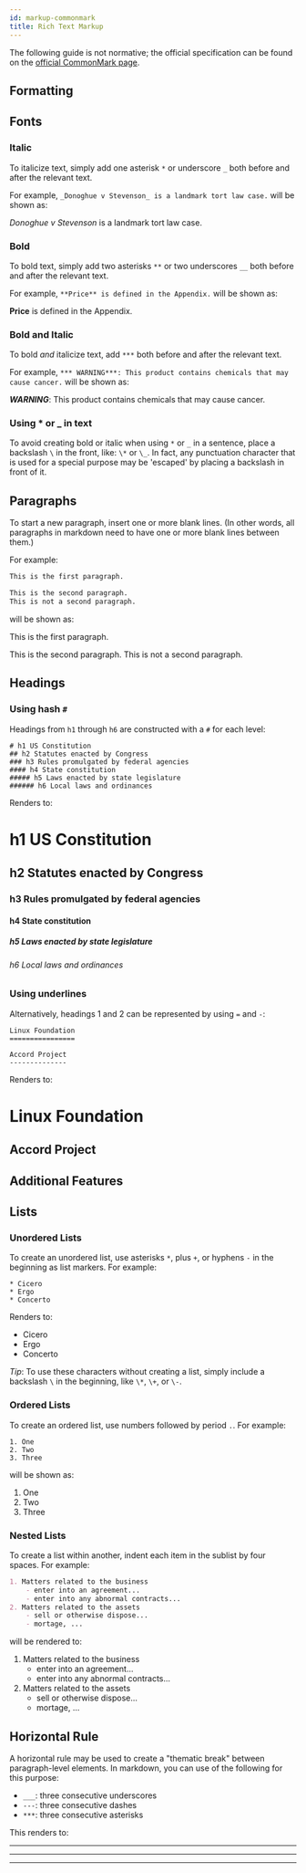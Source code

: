 ```yaml
---
id: markup-commonmark
title: Rich Text Markup
---
```


The following guide is not normative; the official specification can be found on the [official CommonMark page](https://commonmark.org/).

## Formatting

<!--Fonts-->
## Fonts

### Italic
To italicize text, simply add one asterisk `*` or underscore `_` both before and after the relevant text.

For example, `_Donoghue v Stevenson_ is a landmark tort law case.` will be shown as:

_Donoghue v Stevenson_ is a landmark tort law case.

### Bold
To bold text, simply add two asterisks `**` or two underscores `__` both before and after the relevant text.

For example, `**Price** is defined in the Appendix.` will be shown as:

**Price** is defined in the Appendix.


### Bold and Italic
To bold _and_ italicize text, add `***` both before and after the relevant text.

For example, `*** WARNING***: This product contains chemicals that may cause cancer.` will be shown as:

***WARNING***: This product contains chemicals that may cause cancer.


### Using \* or \_ in text
To avoid creating bold or italic when using `*` or `_` in a sentence, place a backslash `\` in the front, like: `\*` or `\_`. In fact, any punctuation character that is used for a special purpose may be 'escaped' by placing a backslash in front of it.

<!--Paragraphs-->
## Paragraphs
To start a new paragraph, insert one or more blank lines. (In other words, all paragraphs in markdown need to have one or more blank lines between them.)

For example:

```md
This is the first paragraph.

This is the second paragraph.
This is not a second paragraph.
```
will be shown as:

This is the first paragraph.

This is the second paragraph.
This is not a second paragraph.


<!--Heading and Titles-->
## Headings

### Using hash `#`
Headings from `h1` through `h6` are constructed with a `#` for each level:
```
# h1 US Constitution
## h2 Statutes enacted by Congress
### h3 Rules promulgated by federal agencies
#### h4 State constitution
##### h5 Laws enacted by state legislature
###### h6 Local laws and ordinances
```

Renders to:

# h1 US Constitution
## h2 Statutes enacted by Congress
### h3 Rules promulgated by federal agencies
#### h4 State constitution
##### h5 Laws enacted by state legislature
###### h6 Local laws and ordinances


### Using underlines
Alternatively, headings 1 and 2 can be represented by using `=` and `-`:
```
Linux Foundation
================

Accord Project
--------------
```

Renders to:

Linux Foundation
================

Accord Project
--------------


<!--Perhaps less useful for generating contracts-->
## Additional Features

<!--Lists-->
## Lists

### Unordered Lists
To create an unordered list, use asterisks `*`, plus `+`, or hyphens `-` in the beginning as list markers. For example:
```
* Cicero
* Ergo
* Concerto
```

Renders to:
* Cicero
* Ergo
* Concerto

*Tip*: To use these characters without creating a list, simply include a backslash `\` in the beginning, like `\*`, `\+`, or `\-`.

### Ordered Lists
To create an ordered list, use numbers followed by period `.`. For example:
```
1. One
2. Two
3. Three
```

will be shown as:
1. One
2. Two
3. Three

<!-- Sometimes lists change, and when they do it's a pain to re-order all of the numbers. Markdown solves this problem by allowing you to simply use 1. before each item in the list. Like this...-->

### Nested Lists

To create a list within another, indent each item in the sublist by four spaces. For example:
```md
1. Matters related to the business
    - enter into an agreement...
    - enter into any abnormal contracts...
2. Matters related to the assets
    - sell or otherwise dispose...
    - mortage, ...
```

will be rendered to:
1. Matters related to the business
    - enter into an agreement...
    - enter into any abnormal contracts...
2. Matters related to the assets
    - sell or otherwise dispose...
    - mortage, ...


<!--Horizontal Rule-->
## Horizontal Rule
A horizontal rule may be used to create a "thematic break" between paragraph-level elements. In markdown, you can use of the following for this purpose:

* `___`: three consecutive underscores
* `---`: three consecutive dashes
* `***`: three consecutive asterisks

This renders to:

___

---

***

<!--References:
Commonmark official page and tutorial: https://commonmark.org/help/
OpenLaw Beginner's Guide: https://docs.openlaw.io/beginners-guide/
Markdown cheatsheet: https://gist.github.com/jonschlinkert/5854601
Headings example: http://www.nyc.gov/html/conflicts/downloads/pdf2/municipal_ethics_laws_ny_state/introduction_to_american_law.pdf
-->
